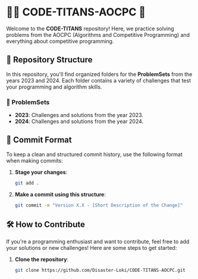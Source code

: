 # 🦸‍♂️ CODE-TITANS-AOCPC 🚀

Welcome to the **CODE-TITANS** repository! Here, we practice solving problems from the AOCPC (Algorithms and Competitive Programming) and everything about competitive programming.

## 📂 Repository Structure

In this repository, you'll find organized folders for the **ProblemSets** from the years 2023 and 2024. Each folder contains a variety of challenges that test your programming and algorithm skills.

### 📁 ProblemSets

- **2023**: Challenges and solutions from the year 2023.
- **2024**: Challenges and solutions from the year 2024.

## 📝 Commit Format

To keep a clean and structured commit history, use the following format when making commits:

1. **Stage your changes**:
   ```bash
   git add .

2. **Make a commit using this structure**:
   ```bash
   git commit -m "Version X.X - [Short Description of the Change]"

## 🛠️ How to Contribute

If you're a programming enthusiast and want to contribute, feel free to add your solutions or new challenges! Here are some steps to get started:

1. **Clone the repository**:
   ```bash
   git clone https://github.com/Disaster-Loki/CODE-TITANS-AOCPC.git
